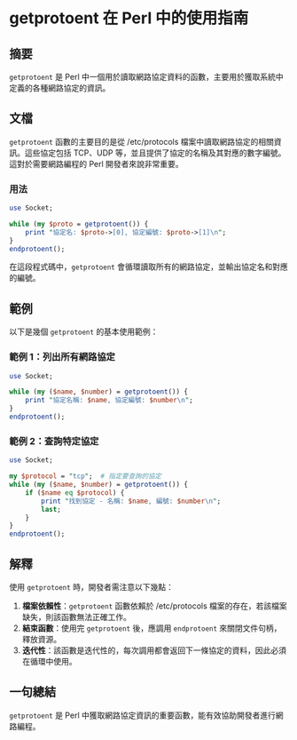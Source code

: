 <!--
Meta Description: # getprotoent 在 Perl 中的使用指南 ## 摘要 `getprotoent` 是 Perl 中一個用於讀取網路協定資料的函數，主要用於獲取系統中定義的各種網路協定的資訊。 ## 文檔 `getprotoent` 函數的主要目的是從 /etc/protocols 檔案中讀取網路協定的...
Meta Keywords: getprotoent, perl, name, endprotoent, number
-->

# getprotoent 在 Perl 中的使用指南

## 摘要
`getprotoent` 是 Perl 中一個用於讀取網路協定資料的函數，主要用於獲取系統中定義的各種網路協定的資訊。

## 文檔
`getprotoent` 函數的主要目的是從 /etc/protocols 檔案中讀取網路協定的相關資訊。這些協定包括 TCP、UDP 等，並且提供了協定的名稱及其對應的數字編號。這對於需要網路編程的 Perl 開發者來說非常重要。

### 用法
```perl
use Socket;

while (my $proto = getprotoent()) {
    print "協定名: $proto->[0], 協定編號: $proto->[1]\n";
}
endprotoent();
```

在這段程式碼中，`getprotoent` 會循環讀取所有的網路協定，並輸出協定名和對應的編號。

## 範例
以下是幾個 `getprotoent` 的基本使用範例：

### 範例 1：列出所有網路協定
```perl
use Socket;

while (my ($name, $number) = getprotoent()) {
    print "協定名稱: $name, 協定編號: $number\n";
}
endprotoent();
```

### 範例 2：查詢特定協定
```perl
use Socket;

my $protocol = "tcp";  # 指定要查詢的協定
while (my ($name, $number) = getprotoent()) {
    if ($name eq $protocol) {
        print "找到協定 - 名稱: $name, 編號: $number\n";
        last;
    }
}
endprotoent();
```

## 解釋
使用 `getprotoent` 時，開發者需注意以下幾點：

1. **檔案依賴性**：`getprotoent` 函數依賴於 /etc/protocols 檔案的存在，若該檔案缺失，則該函數無法正確工作。
2. **結束函數**：使用完 `getprotoent` 後，應調用 `endprotoent` 來關閉文件句柄，釋放資源。
3. **迭代性**：該函數是迭代性的，每次調用都會返回下一條協定的資料，因此必須在循環中使用。

## 一句總結
`getprotoent` 是 Perl 中獲取網路協定資訊的重要函數，能有效協助開發者進行網路編程。